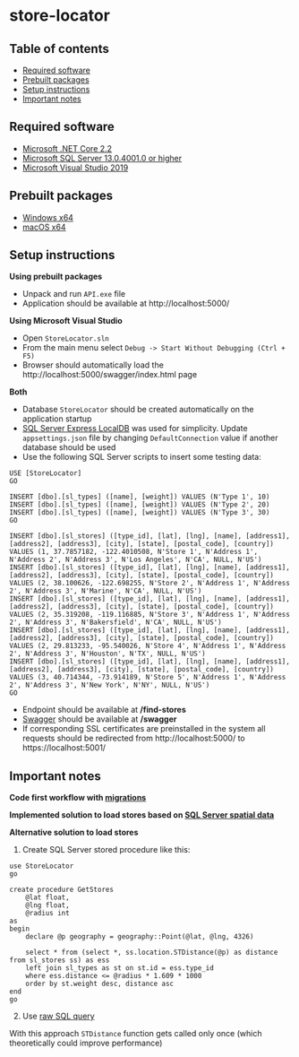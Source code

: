 # store-locator

## Table of contents
- [Required software](#required-software)
- [Prebuilt packages](#prebuilt-packages)
- [Setup instructions](#setup-instructions)
- [Important notes](#important-notes)

## Required software

- [Microsoft .NET Core 2.2](https://dotnet.microsoft.com/download)
- [Microsoft SQL Server 13.0.4001.0 or higher](https://www.microsoft.com/en-us/sql-server/sql-server-downloads)
- [Microsoft Visual Studio 2019](https://visualstudio.microsoft.com/)

## Prebuilt packages

- [Windows x64](https://guidance1-my.sharepoint.com/:u:/g/personal/anton_burkovsky_guidance_com/EQdCMse2LcNEmrBcwth0zEYBigjaELv2qr1FmAQIWFQSMg?e=LMwUPD)
- [macOS x64](https://guidance1-my.sharepoint.com/:u:/g/personal/anton_burkovsky_guidance_com/ERZr5oI0bAlLhL17oTiCE8gBpBQ5QfCT6V9UglBjT9x7UA?e=GVfj03)

## Setup instructions

**Using prebuilt packages**

- Unpack and run `API.exe` file
- Application should be available at http://localhost:5000/

**Using Microsoft Visual Studio**

- Open `StoreLocator.sln`
- From the main menu select `Debug -> Start Without Debugging (Ctrl + F5)`
- Browser should automatically load the http://localhost:5000/swagger/index.html page

**Both**

- Database `StoreLocator` should be created automatically on the application startup
- [SQL Server Express LocalDB](https://docs.microsoft.com/en-us/sql/database-engine/configure-windows/sql-server-express-localdb) was used for simplicity. Update `appsettings.json` file by changing `DefaultConnection` value if another database should be used
- Use the following SQL Server scripts to insert some testing data:
```
USE [StoreLocator]
GO

INSERT [dbo].[sl_types] ([name], [weight]) VALUES (N'Type 1', 10)
INSERT [dbo].[sl_types] ([name], [weight]) VALUES (N'Type 2', 20)
INSERT [dbo].[sl_types] ([name], [weight]) VALUES (N'Type 3', 30)
GO

INSERT [dbo].[sl_stores] ([type_id], [lat], [lng], [name], [address1], [address2], [address3], [city], [state], [postal_code], [country]) VALUES (1, 37.7857182, -122.4010508, N'Store 1', N'Address 1', N'Address 2', N'Address 3', N'Los Angeles', N'CA', NULL, N'US')
INSERT [dbo].[sl_stores] ([type_id], [lat], [lng], [name], [address1], [address2], [address3], [city], [state], [postal_code], [country]) VALUES (2, 38.100626, -122.698255, N'Store 2', N'Address 1', N'Address 2', N'Address 3', N'Marine', N'CA', NULL, N'US')
INSERT [dbo].[sl_stores] ([type_id], [lat], [lng], [name], [address1], [address2], [address3], [city], [state], [postal_code], [country]) VALUES (2, 35.319208, -119.116885, N'Store 3', N'Address 1', N'Address 2', N'Address 3', N'Bakersfield', N'CA', NULL, N'US')
INSERT [dbo].[sl_stores] ([type_id], [lat], [lng], [name], [address1], [address2], [address3], [city], [state], [postal_code], [country]) VALUES (2, 29.813233, -95.540026, N'Store 4', N'Address 1', N'Address 2', N'Address 3', N'Houston', N'TX', NULL, N'US')
INSERT [dbo].[sl_stores] ([type_id], [lat], [lng], [name], [address1], [address2], [address3], [city], [state], [postal_code], [country]) VALUES (3, 40.714344, -73.914189, N'Store 5', N'Address 1', N'Address 2', N'Address 3', N'New York', N'NY', NULL, N'US')
GO
```
- Endpoint should be available at **/find-stores**
- [Swagger](https://swagger.io/) should be available at **/swagger**
- If corresponding SSL certificates are preinstalled in the system all requests should be redirected from http://localhost:5000/ to https://localhost:5001/

## Important notes

**Code first workflow with [migrations](https://docs.microsoft.com/en-us/ef/core/managing-schemas/migrations/)**

**Implemented solution to load stores based on [SQL Server spatial data](https://docs.microsoft.com/en-us/sql/relational-databases/spatial/spatial-data-sql-server)**

**Alternative solution to load stores**

1. Create SQL Server stored procedure like this:
```
use StoreLocator
go

create procedure GetStores
	@lat float,
	@lng float,
	@radius int
as
begin
	declare @p geography = geography::Point(@lat, @lng, 4326)

	select * from (select *, ss.location.STDistance(@p) as distance from sl_stores ss) as ess
	left join sl_types as st on st.id = ess.type_id
	where ess.distance <= @radius * 1.609 * 1000
	order by st.weight desc, distance asc
end
go
```
2. Use [raw SQL query](https://docs.microsoft.com/en-us/ef/core/querying/raw-sql)

With this approach `STDistance` function gets called only once (which theoretically could improve performance)
